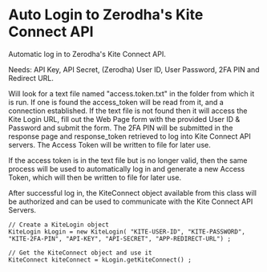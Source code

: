 # Auto Login to Zerodha's Kite Connect API

Automatic log in to Zerodha's Kite Connect API.
 
Needs: API Key, API Secret, (Zerodha) User ID, User Password, 2FA PIN and Redirect URL.

Will look for a text file named "access.token.txt" in the folder from which it is run. If one is found the access_token will be read from it, and a connection established. If the text file is not found then it will access the Kite Login URL, fill out the  Web Page form with the provided User ID & Password and submit the form. The 2FA PIN will be submitted in the response page and response_token retrieved to log into Kite Connect API servers. The Access Token will be written to file for later use.

If the access token is in the text file but is no longer valid, then the same process will be used to automatically log in and generate a new Access Token, which will then be written to file for later use.

After successful log in, the KiteConnect object available from this class will be authorized and can be used to communicate with the Kite Connect API Servers.

```
// Create a KiteLogin object 
KiteLogin kLogin = new KiteLogin( "KITE-USER-ID", "KITE-PASSWORD", "KITE-2FA-PIN", "API-KEY", "API-SECRET", "APP-REDIRECT-URL") ;

// Get the KiteConnect object and use it
KiteConnect kiteConnect = kLogin.getKiteConnect() ;
```
